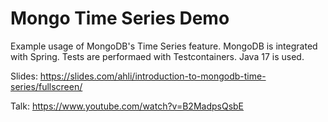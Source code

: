 # Mongo Time Series Demo
Example usage of MongoDB's Time Series feature.
MongoDB is integrated with Spring.
Tests are performaed with Testcontainers.
Java 17 is used.

Slides: https://slides.com/ahli/introduction-to-mongodb-time-series/fullscreen/

Talk: https://www.youtube.com/watch?v=B2MadpsQsbE
